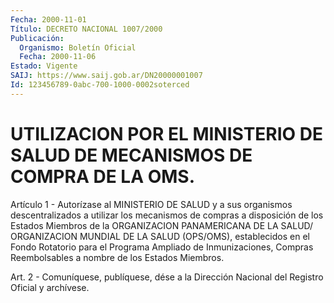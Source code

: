 ```yaml
---
Fecha: 2000-11-01
Título: DECRETO NACIONAL 1007/2000
Publicación:
  Organismo: Boletín Oficial
  Fecha: 2000-11-06
Estado: Vigente
SAIJ: https://www.saij.gob.ar/DN20000001007
Id: 123456789-0abc-700-1000-0002soterced
---
```

# UTILIZACION POR EL MINISTERIO DE SALUD DE MECANISMOS DE COMPRA DE LA OMS.

<a id="1"></a>
Artículo 1 - Autorízase al MINISTERIO DE  SALUD y a sus organismos descentralizados a utilizar los mecanismos de compras a disposición de los Estados Miembros de la ORGANIZACION PANAMERICANA DE LA SALUD/ ORGANIZACION MUNDIAL DE LA SALUD (OPS/OMS),  establecidos  en  el Fondo  Rotatorio  para  el  Programa  Ampliado  de Inmunizaciones, Compras   Reembolsables  a  nombre  de  los  Estados  Miembros.

<a id="2"></a>
Art. 2 - Comuníquese, publíquese, dése a la Dirección Nacional del Registro Oficial y archívese.